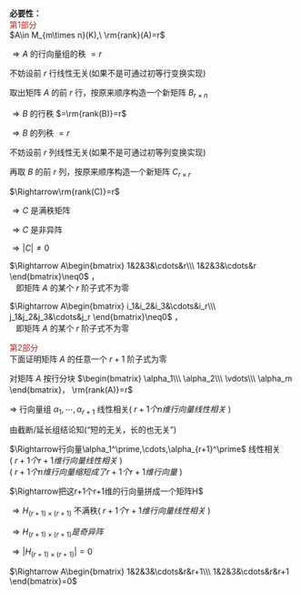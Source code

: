 **必要性：**  
<font color=brown>第1部分</font>  
 $A\in M_{m\times n}(K),\ \rm{rank}(A)=r$   
  
 $\Rightarrow A$ 的行向量组的秩 $=r$   
  
不妨设前 $r$ 行线性无关(如果不是可通过初等行变换实现)  
  
取出矩阵 $A$ 的前 $r$ 行，按原来顺序构造一个新矩阵 $B_{r\times n}$   
  
 $\Rightarrow B$ 的行秩 $=\rm{rank(B)}=r$   
  
 $\Rightarrow B$ 的列秩 $=r$   
  
不妨设前 $r$ 列线性无关(如果不是可通过初等列变换实现)  
  
再取 $B$ 的前 $r$ 列，按原来顺序构造一个新矩阵 $C_{r\times r}$   
  
 $\Rightarrow\rm{rank(C)}=r$   
  
 $\Rightarrow C$ 是满秩矩阵  
  
 $\Rightarrow C$ 是非异阵  
  
 $\Rightarrow|C|\neq0$   
  
 $\Rightarrow A\begin{bmatrix}  
1&2&3&\cdots&r\\\   
1&2&3&\cdots&r  
\end{bmatrix}\neq0$ ，  
 $\enspace$ 即矩阵 $A$ 的某个 $r$ 阶子式不为零  
  
 $\Rightarrow A\begin{bmatrix}  
i_1&i_2&i_3&\cdots&i_r\\\   
j_1&j_2&j_3&\cdots&j_r  
\end{bmatrix}\neq0$ ，  
 $\enspace$ 即矩阵 $A$ 的某个 $r$ 阶子式不为零  
  
<font color=brown>第2部分</font>  
下面证明矩阵 $A$ 的任意一个 $r+1$ 阶子式为零  
  
对矩阵 $A$ 按行分块 $\begin{bmatrix}  
\alpha_1\\\   
\alpha_2\\\   
\vdots\\\   
\alpha_m  
\end{bmatrix}， \rm{rank(A)}=r$   
  
 $\Rightarrow$ 行向量组 $\alpha_1,\cdots,\alpha_{r+1}$ 线性相关( $r+1个n维行向量线性相关$ )  
  
  
由截断/延长组结论知(“短的无关，长的也无关”)  
  
 $\Rightarrow行向量\alpha_1^\prime,\cdots,\alpha_{r+1}^\prime$ 线性相关  
( $r+1个r+1维行向量线性相关$ )  
( $r+1个n维行向量缩短成了r+1个r+1维行向量$ )  
  
 $\Rightarrow把这r+1个r+1维的行向量拼成一个矩阵H$   
  
 $\Rightarrow H_{(r+1)\times(r+1)}$ 不满秩( $r+1个r+1维行向量线性相关$ )  
  
 $\Rightarrow H_{(r+1)\times(r+1)}是奇异阵$   
  
 $\Rightarrow|H_{(r+1)\times(r+1)}|=0$   
  
 $\Rightarrow A\begin{bmatrix}  
1&2&3&\cdots&r&r+1\\\   
1&2&3&\cdots&r&r+1  
\end{bmatrix}=0$   
